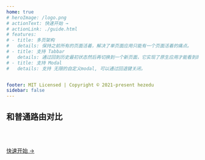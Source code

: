 ```yaml
---
home: true
# heroImage: /logo.png
# actionText: 快速开始 → 
# actionLink: ./guide.html
# features:
# - title: 多页架构
#   details: 保持之前所有的页面活着，解决了单页面应用只能有一个页面活着的痛点。
# - title: 支持 Tabbar
#   details: 通过回到历史最初状态然后再切换到一个新页面，它实现了原生应用才能看到的功能。
# - title: 支持 Modal
#   details: 支持 无限的自定义modal, 可以通过回退键关闭。


footer: MIT Licensed | Copyright © 2021-present hezedu
sidebar: false
---
```

<custom-index :TEXT="{1: '多页架构', 2: '支持 Tabbar', 3: '支持 Modal', 4: '再按一次退出程序', _4_2: '优雅的退出', 5: '所有都完美绑定\n物理后退键'}" />

<h2 id="index-compared" class="index-h2-c">和普通路由对比</h2>

<!-- - **Normal single-page apps:** When it back to the list page from the details page, The list page has to be recreated, and the API is requested again, and the scroll bar goes to the top.
- **Use history-navigation-vue:** When it back to the list page from the details page, list page everything remains the same, and has the corresponding transition effect. -->

<br>

<index-diff  /> 



<br>

<div class="home" style="padding-top: 0">
  <div class="hero">
    <p class="action"><a href="/history-navigation-vue/zh/guide.html" class="nav-link action-button">
      快速开始 →
    </a></p>
  </div>
</div>

<!-- ## Quick Example
<div style="text-align: center">

[Mock Ajax & Load More Content On Scroll Down & TabBar](https://hezedu.github.io/history-navigation-vue/examples/quick-example.html)

</div> -->
<!-- <br>
<h2 id="quickExample">快速示例</h2>
<p style="text-align: center;">
<br>
<a href="https://hezedu.github.io/history-navigation-vue/examples/quick-example.html" target="_blank" rel="noopener noreferrer">模拟 Ajax & 触底加载 & TabBar<span class="open_new_win_icon"></span></a>
</p> -->
<br>
<br>
